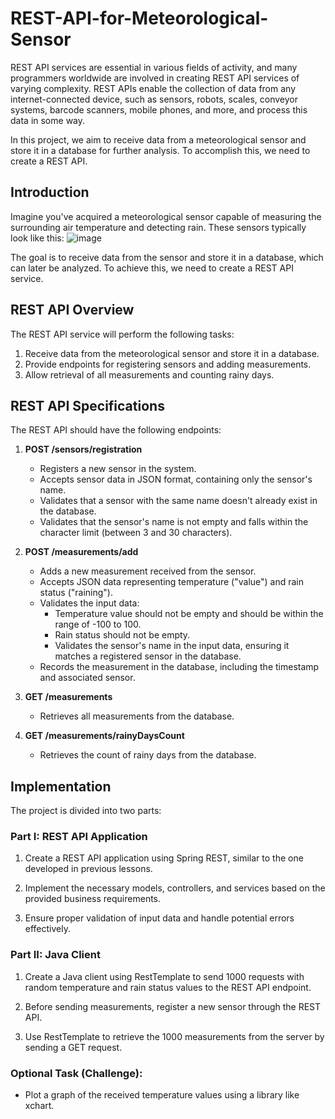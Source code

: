 # REST-API-for-Meteorological-Sensor

REST API services are essential in various fields of activity, and many programmers worldwide are involved in creating REST API services of varying complexity. REST APIs enable the collection of data from any internet-connected device, such as sensors, robots, scales, conveyor systems, barcode scanners, mobile phones, and more, and process this data in some way.

In this project, we aim to receive data from a meteorological sensor and store it in a database for further analysis. To accomplish this, we need to create a REST API.

## Introduction

Imagine you've acquired a meteorological sensor capable of measuring the surrounding air temperature and detecting rain. These sensors typically look like this:
![image](https://github.com/Dasha8566/REST-API-for-Meteorological-Sensor/assets/124309306/e948abfb-50ba-4746-8b06-e39735d80d7c)


The goal is to receive data from the sensor and store it in a database, which can later be analyzed. To achieve this, we need to create a REST API service.

## REST API Overview

The REST API service will perform the following tasks:

1. Receive data from the meteorological sensor and store it in a database.
2. Provide endpoints for registering sensors and adding measurements.
3. Allow retrieval of all measurements and counting rainy days.

## REST API Specifications

The REST API should have the following endpoints:

1. **POST /sensors/registration**
   - Registers a new sensor in the system.
   - Accepts sensor data in JSON format, containing only the sensor's name.
   - Validates that a sensor with the same name doesn't already exist in the database.
   - Validates that the sensor's name is not empty and falls within the character limit (between 3 and 30 characters).

2. **POST /measurements/add**
   - Adds a new measurement received from the sensor.
   - Accepts JSON data representing temperature ("value") and rain status ("raining").
   - Validates the input data:
     - Temperature value should not be empty and should be within the range of -100 to 100.
     - Rain status should not be empty.
     - Validates the sensor's name in the input data, ensuring it matches a registered sensor in the database.
   - Records the measurement in the database, including the timestamp and associated sensor.

3. **GET /measurements**
   - Retrieves all measurements from the database.

4. **GET /measurements/rainyDaysCount**
   - Retrieves the count of rainy days from the database.

## Implementation

The project is divided into two parts:

### Part I: REST API Application

1. Create a REST API application using Spring REST, similar to the one developed in previous lessons.

2. Implement the necessary models, controllers, and services based on the provided business requirements.

3. Ensure proper validation of input data and handle potential errors effectively.

### Part II: Java Client

1. Create a Java client using RestTemplate to send 1000 requests with random temperature and rain status values to the REST API endpoint.

2. Before sending measurements, register a new sensor through the REST API.

3. Use RestTemplate to retrieve the 1000 measurements from the server by sending a GET request.

### Optional Task (Challenge):

- Plot a graph of the received temperature values using a library like xchart.
